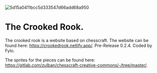 ![5d15a0411bcc5d333547d66add68a950](https://user-images.githubusercontent.com/127014852/226170418-33093beb-5a82-4fed-9884-8128137fd9de.png)

# The Crooked Rook.
The crooked rook is a website based on chesscraft. The website can be found here: https://crookedrook.netlify.app/. Pre-Release 0.2.4. Coded by Fylo.

The sprites for the pieces can be found here: https://gitlab.com/zulban/chesscraft-creative-commons/-/tree/master/.
